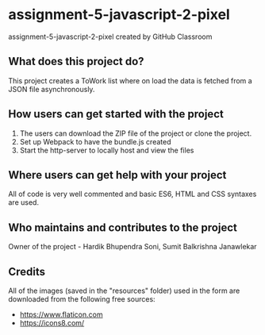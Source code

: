 # assignment-5-javascript-2-pixel
assignment-5-javascript-2-pixel created by GitHub Classroom

## What does this project do?
This project creates a ToWork list where on load the data is fetched from a JSON file asynchronously. 

## How users can get started with the project
1. The users can download the ZIP file of the project or clone the project.
2. Set up Webpack to have the bundle.js created
3. Start the http-server to locally host and view the files

## Where users can get help with your project
All of code is very well commented and basic ES6, HTML and CSS syntaxes are used.

## Who maintains and contributes to the project
Owner of the project - Hardik Bhupendra Soni, Sumit Balkrishna Janawlekar

## Credits
All of the images (saved in the "resources" folder) used in the form are downloaded from the following free sources:
- https://www.flaticon.com
- https://icons8.com/
